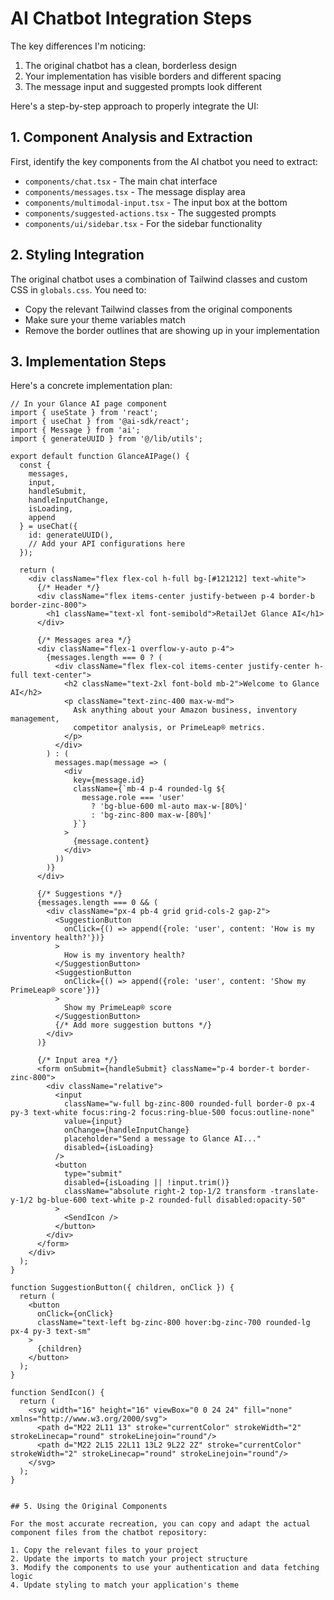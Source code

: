 # AI Chatbot Integration Steps

The key differences I'm noticing:

1. The original chatbot has a clean, borderless design
2. Your implementation has visible borders and different spacing
3. The message input and suggested prompts look different

Here's a step-by-step approach to properly integrate the UI:

## 1. Component Analysis and Extraction

First, identify the key components from the AI chatbot you need to extract:

- `components/chat.tsx` - The main chat interface
- `components/messages.tsx` - The message display area
- `components/multimodal-input.tsx` - The input box at the bottom
- `components/suggested-actions.tsx` - The suggested prompts
- `components/ui/sidebar.tsx` - For the sidebar functionality

## 2. Styling Integration

The original chatbot uses a combination of Tailwind classes and custom CSS in `globals.css`. You need to:

- Copy the relevant Tailwind classes from the original components
- Make sure your theme variables match
- Remove the border outlines that are showing up in your implementation

## 3. Implementation Steps

Here's a concrete implementation plan:

```tsx
// In your Glance AI page component
import { useState } from 'react';
import { useChat } from '@ai-sdk/react';
import { Message } from 'ai';
import { generateUUID } from '@/lib/utils';

export default function GlanceAIPage() {
  const {
    messages,
    input,
    handleSubmit,
    handleInputChange,
    isLoading,
    append
  } = useChat({
    id: generateUUID(),
    // Add your API configurations here
  });

  return (
    <div className="flex flex-col h-full bg-[#121212] text-white">
      {/* Header */}
      <div className="flex items-center justify-between p-4 border-b border-zinc-800">
        <h1 className="text-xl font-semibold">RetailJet Glance AI</h1>
      </div>

      {/* Messages area */}
      <div className="flex-1 overflow-y-auto p-4">
        {messages.length === 0 ? (
          <div className="flex flex-col items-center justify-center h-full text-center">
            <h2 className="text-2xl font-bold mb-2">Welcome to Glance AI</h2>
            <p className="text-zinc-400 max-w-md">
              Ask anything about your Amazon business, inventory management, 
              competitor analysis, or PrimeLeap® metrics.
            </p>
          </div>
        ) : (
          messages.map(message => (
            <div 
              key={message.id}
              className={`mb-4 p-4 rounded-lg ${
                message.role === 'user' 
                  ? 'bg-blue-600 ml-auto max-w-[80%]' 
                  : 'bg-zinc-800 max-w-[80%]'
              }`}
            >
              {message.content}
            </div>
          ))
        )}
      </div>

      {/* Suggestions */}
      {messages.length === 0 && (
        <div className="px-4 pb-4 grid grid-cols-2 gap-2">
          <SuggestionButton 
            onClick={() => append({role: 'user', content: 'How is my inventory health?'})}
          >
            How is my inventory health?
          </SuggestionButton>
          <SuggestionButton 
            onClick={() => append({role: 'user', content: 'Show my PrimeLeap® score'})}
          >
            Show my PrimeLeap® score
          </SuggestionButton>
          {/* Add more suggestion buttons */}
        </div>
      )}

      {/* Input area */}
      <form onSubmit={handleSubmit} className="p-4 border-t border-zinc-800">
        <div className="relative">
          <input
            className="w-full bg-zinc-800 rounded-full border-0 px-4 py-3 text-white focus:ring-2 focus:ring-blue-500 focus:outline-none"
            value={input}
            onChange={handleInputChange}
            placeholder="Send a message to Glance AI..."
            disabled={isLoading}
          />
          <button 
            type="submit" 
            disabled={isLoading || !input.trim()}
            className="absolute right-2 top-1/2 transform -translate-y-1/2 bg-blue-600 text-white p-2 rounded-full disabled:opacity-50"
          >
            <SendIcon />
          </button>
        </div>
      </form>
    </div>
  );
}

function SuggestionButton({ children, onClick }) {
  return (
    <button
      onClick={onClick}
      className="text-left bg-zinc-800 hover:bg-zinc-700 rounded-lg px-4 py-3 text-sm"
    >
      {children}
    </button>
  );
}

function SendIcon() {
  return (
    <svg width="16" height="16" viewBox="0 0 24 24" fill="none" xmlns="http://www.w3.org/2000/svg">
      <path d="M22 2L11 13" stroke="currentColor" strokeWidth="2" strokeLinecap="round" strokeLinejoin="round"/>
      <path d="M22 2L15 22L11 13L2 9L22 2Z" stroke="currentColor" strokeWidth="2" strokeLinecap="round" strokeLinejoin="round"/>
    </svg>
  );
}
```

```

## 5. Using the Original Components

For the most accurate recreation, you can copy and adapt the actual component files from the chatbot repository:

1. Copy the relevant files to your project
2. Update the imports to match your project structure
3. Modify the components to use your authentication and data fetching logic
4. Update styling to match your application's theme